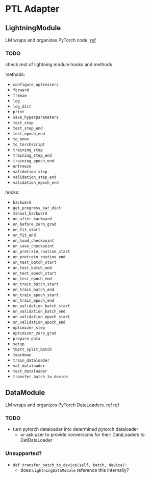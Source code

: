 # PTL Adapter


## LightningModule

LM wraps and organizes PyTorch code. [ref](https://pytorch-lightning.readthedocs.io/en/latest/lightning_module.html)

### TODO

check rest of lightning module hooks and methods

methods:
- `configure_optimizers`
- `forward`
- `freeze`
- `log`
- `log_dict`
- `print`
- `save_hyperparameters`
- `test_step`
- `test_step_end`
- `test_epoch_end`
- `to_onnx`
- `to_torchscript`
- `training_step`
- `training_step_end`
- `training_epoch_end`
- `unfreeze`
- `validation_step`
- `validation_step_end`
- `validation_epoch_end`

hooks:
- `backward`
- `get_progress_bar_dict`
- `manual_backward`
- `on_after_backward`
- `on_before_zero_grad`
- `on_fit_start`
- `on_fit_end`
- `on_load_checkpoint`
- `on_save_checkpoint`
- `on_pretrain_routine_start`
- `on_pretrain_routine_end`
- `on_test_batch_start`
- `on_test_batch_end`
- `on_test_epoch_start`
- `on_test_epoch_end`
- `on_train_batch_start`
- `on_train_batch_end`
- `on_train_epoch_start`
- `on_train_epoch_end`
- `on_validation_batch_start`
- `on_validation_batch_end`
- `on_validation_epoch_start`
- `on_validation_epoch_end`
- `optimizer_step`
- `optimizer_zero_grad`
- `prepare_data`
- `setup`
- `tbptt_split_batch`
- `teardown`
- `train_dataloader`
- `val_dataloader`
- `test_dataloader`
- `transfer_batch_to_device`

## DataModule

LM wraps and organizes PyTorch DataLoaders. [ref](https://pytorch-lightning.readthedocs.io/en/latest/lightning_module.html)
[ref](https://pytorch-lightning.readthedocs.io/en/latest/datamodules.html)


### TODO

- turn pytorch dataloader into determined pytorch dataloader
  - or ask user to provide conversions for their DataLoaders to DetDataLoader

### Unsupported?

- `def transfer_batch_to_device(self, batch, device):`
  - does `LightningDataModule` reference this internally?
